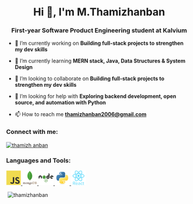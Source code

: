 <h1 align="center">Hi 👋, I'm M.Thamizhanban</h1>
<h3 align="center">First-year Software Product Engineering student at Kalvium</h3>

- 🔭 I’m currently working on **Building full-stack projects to strengthen my dev skills**

- 🌱 I’m currently learning **MERN stack, Java, Data Structures & System Design**

- 👯 I’m looking to collaborate on **Building full-stack projects to strengthen my dev skills**

- 🤝 I’m looking for help with **Exploring backend development, open source, and automation with Python**

- 📫 How to reach me **thamizhanban2006@gmail.com**

<h3 align="left">Connect with me:</h3>
<p align="left">
<a href="https://linkedin.com/in/thamizh anban" target="blank"><img align="center" src="https://raw.githubusercontent.com/rahuldkjain/github-profile-readme-generator/master/src/images/icons/Social/linked-in-alt.svg" alt="thamizh anban" height="30" width="40" /></a>
</p>

<h3 align="left">Languages and Tools:</h3>
<p align="left"> <a href="https://developer.mozilla.org/en-US/docs/Web/JavaScript" target="_blank" rel="noreferrer"> <img src="https://raw.githubusercontent.com/devicons/devicon/master/icons/javascript/javascript-original.svg" alt="javascript" width="40" height="40"/> </a> <a href="https://www.mongodb.com/" target="_blank" rel="noreferrer"> <img src="https://raw.githubusercontent.com/devicons/devicon/master/icons/mongodb/mongodb-original-wordmark.svg" alt="mongodb" width="40" height="40"/> </a> <a href="https://nodejs.org" target="_blank" rel="noreferrer"> <img src="https://raw.githubusercontent.com/devicons/devicon/master/icons/nodejs/nodejs-original-wordmark.svg" alt="nodejs" width="40" height="40"/> </a> <a href="https://www.python.org" target="_blank" rel="noreferrer"> <img src="https://raw.githubusercontent.com/devicons/devicon/master/icons/python/python-original.svg" alt="python" width="40" height="40"/> </a> <a href="https://reactjs.org/" target="_blank" rel="noreferrer"> <img src="https://raw.githubusercontent.com/devicons/devicon/master/icons/react/react-original-wordmark.svg" alt="react" width="40" height="40"/> </a> </p>

<p>&nbsp;<img align="center" src="https://github-readme-stats.vercel.app/api?username=Thamizhanban2006&show_icons=true&locale=en" alt="thamizhanban" /></p>
